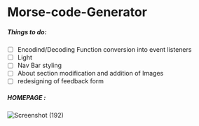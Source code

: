 # Morse-code-Generator



##### Things to do:
- [ ] Encodind/Decoding Function conversion into event listeners
- [ ] Light
- [ ] Nav Bar styling 
- [ ] About section modification and addition of Images
- [ ] redesigning of feedback form

##### HOMEPAGE :
![Screenshot (192)](https://user-images.githubusercontent.com/97435165/192594728-c01c6b25-e40e-4428-b784-509718f8fa17.png)
